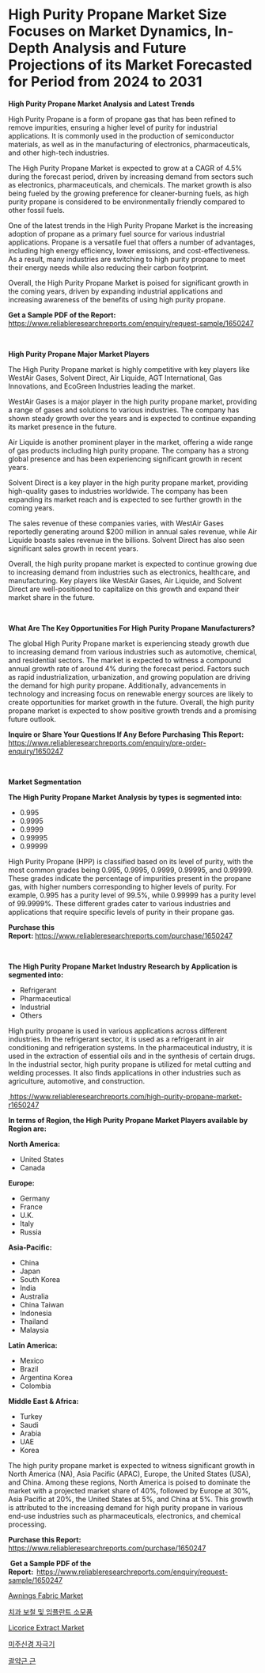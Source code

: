 <p><h1>High Purity Propane Market Size Focuses on Market Dynamics, In-Depth Analysis and Future Projections of its Market Forecasted for Period from 2024 to 2031</h1></p><p><strong>High Purity Propane Market Analysis and Latest Trends</strong></p>
<p><p>High Purity Propane is a form of propane gas that has been refined to remove impurities, ensuring a higher level of purity for industrial applications. It is commonly used in the production of semiconductor materials, as well as in the manufacturing of electronics, pharmaceuticals, and other high-tech industries. </p><p>The High Purity Propane Market is expected to grow at a CAGR of 4.5% during the forecast period, driven by increasing demand from sectors such as electronics, pharmaceuticals, and chemicals. The market growth is also being fueled by the growing preference for cleaner-burning fuels, as high purity propane is considered to be environmentally friendly compared to other fossil fuels.</p><p>One of the latest trends in the High Purity Propane Market is the increasing adoption of propane as a primary fuel source for various industrial applications. Propane is a versatile fuel that offers a number of advantages, including high energy efficiency, lower emissions, and cost-effectiveness. As a result, many industries are switching to high purity propane to meet their energy needs while also reducing their carbon footprint.</p><p>Overall, the High Purity Propane Market is poised for significant growth in the coming years, driven by expanding industrial applications and increasing awareness of the benefits of using high purity propane.</p></p>
<p><strong>Get a Sample PDF of the Report:&nbsp;</strong> <a href="https://www.reliableresearchreports.com/enquiry/request-sample/1650247">https://www.reliableresearchreports.com/enquiry/request-sample/1650247</a></p>
<p>&nbsp;</p>
<p><strong>High Purity Propane Major Market Players</strong></p>
<p><p>The High Purity Propane market is highly competitive with key players like WestAir Gases, Solvent Direct, Air Liquide, AGT International, Gas Innovations, and EcoGreen Industries leading the market. </p><p>WestAir Gases is a major player in the high purity propane market, providing a range of gases and solutions to various industries. The company has shown steady growth over the years and is expected to continue expanding its market presence in the future. </p><p>Air Liquide is another prominent player in the market, offering a wide range of gas products including high purity propane. The company has a strong global presence and has been experiencing significant growth in recent years. </p><p>Solvent Direct is a key player in the high purity propane market, providing high-quality gases to industries worldwide. The company has been expanding its market reach and is expected to see further growth in the coming years.</p><p>The sales revenue of these companies varies, with WestAir Gases reportedly generating around $200 million in annual sales revenue, while Air Liquide boasts sales revenue in the billions. Solvent Direct has also seen significant sales growth in recent years.</p><p>Overall, the high purity propane market is expected to continue growing due to increasing demand from industries such as electronics, healthcare, and manufacturing. Key players like WestAir Gases, Air Liquide, and Solvent Direct are well-positioned to capitalize on this growth and expand their market share in the future.</p></p>
<p>&nbsp;</p>
<p><strong>What Are The Key Opportunities For High Purity Propane Manufacturers?</strong></p>
<p><p>The global High Purity Propane market is experiencing steady growth due to increasing demand from various industries such as automotive, chemical, and residential sectors. The market is expected to witness a compound annual growth rate of around 4% during the forecast period. Factors such as rapid industrialization, urbanization, and growing population are driving the demand for high purity propane. Additionally, advancements in technology and increasing focus on renewable energy sources are likely to create opportunities for market growth in the future. Overall, the high purity propane market is expected to show positive growth trends and a promising future outlook.</p></p>
<p><strong>Inquire or Share Your Questions If Any Before Purchasing This Report:</strong> <a href="https://www.reliableresearchreports.com/enquiry/pre-order-enquiry/1650247">https://www.reliableresearchreports.com/enquiry/pre-order-enquiry/1650247</a></p>
<p>&nbsp;</p>
<p><strong>Market Segmentation</strong></p>
<p><strong>The High Purity Propane Market Analysis by types is segmented into:</strong></p>
<p><ul><li>0.995</li><li>0.9995</li><li>0.9999</li><li>0.99995</li><li>0.99999</li></ul></p>
<p><p>High Purity Propane (HPP) is classified based on its level of purity, with the most common grades being 0.995, 0.9995, 0.9999, 0.99995, and 0.99999. These grades indicate the percentage of impurities present in the propane gas, with higher numbers corresponding to higher levels of purity. For example, 0.995 has a purity level of 99.5%, while 0.99999 has a purity level of 99.9999%. These different grades cater to various industries and applications that require specific levels of purity in their propane gas.</p></p>
<p><strong>Purchase this Report:&nbsp;</strong><a href="https://www.reliableresearchreports.com/purchase/1650247">https://www.reliableresearchreports.com/purchase/1650247</a></p>
<p>&nbsp;</p>
<p><strong>The High Purity Propane Market Industry Research by Application is segmented into:</strong></p>
<p><ul><li>Refrigerant</li><li>Pharmaceutical</li><li>Industrial</li><li>Others</li></ul></p>
<p><p>High purity propane is used in various applications across different industries. In the refrigerant sector, it is used as a refrigerant in air conditioning and refrigeration systems. In the pharmaceutical industry, it is used in the extraction of essential oils and in the synthesis of certain drugs. In the industrial sector, high purity propane is utilized for metal cutting and welding processes. It also finds applications in other industries such as agriculture, automotive, and construction.</p></p>
<p><a href="https://www.reliableresearchreports.com/high-purity-propane-market-r1650247">&nbsp;https://www.reliableresearchreports.com/high-purity-propane-market-r1650247</a></p>
<p><strong>In terms of Region, the High Purity Propane Market Players available by Region are:</strong></p>
<p>
    <p> <strong> North America: </strong>
        <ul>
            <li>United States</li>
            <li>Canada</li>
        </ul>
        </p> 
    <p> <strong> Europe: </strong>
        <ul>
            <li>Germany</li>
            <li>France</li>
            <li>U.K.</li>
            <li>Italy</li>
            <li>Russia</li>
        </ul>
        </p> 
    <p> <strong> Asia-Pacific: </strong>
        <ul>
            <li>China</li>
            <li>Japan</li>
            <li>South Korea</li>
            <li>India</li>
            <li>Australia</li>
            <li>China Taiwan</li>
            <li>Indonesia</li>
            <li>Thailand</li>
            <li>Malaysia</li>
        </ul>
        </p> 
    <p> <strong> Latin America: </strong>
        <ul>
            <li>Mexico</li>
            <li>Brazil</li>
            <li>Argentina Korea</li>
            <li>Colombia</li>
        </ul>
        </p> 
    <p> <strong> Middle East & Africa: </strong>
        <ul>
            <li>Turkey</li>
            <li>Saudi</li>
            <li>Arabia</li>
            <li>UAE</li>
            <li>Korea</li>
        </ul>
    </p>
    </p>
<p><p>The high purity propane market is expected to witness significant growth in North America (NA), Asia Pacific (APAC), Europe, the United States (USA), and China. Among these regions, North America is poised to dominate the market with a projected market share of 40%, followed by Europe at 30%, Asia Pacific at 20%, the United States at 5%, and China at 5%. This growth is attributed to the increasing demand for high purity propane in various end-use industries such as pharmaceuticals, electronics, and chemical processing.</p></p>
<p><strong>Purchase this Report: </strong><a href="https://www.reliableresearchreports.com/purchase/1650247">https://www.reliableresearchreports.com/purchase/1650247</a></p>
<p>&nbsp;<strong>Get a Sample PDF of the Report:&nbsp;&nbsp;</strong><a href="https://www.reliableresearchreports.com/enquiry/request-sample/1650247">https://www.reliableresearchreports.com/enquiry/request-sample/1650247</a></p>
<p><strong></strong></p>
<p><p><a href="https://github.com/ChiragRp1/Market-Research-Report-List-5/blob/main/awnings-fabric-market.md">Awnings Fabric Market</a></p><p><a href="https://github.com/muchswr/Market-Research-Report-List-1/blob/main/3632409118388.md">치과 보철 및 임플란트 소모품</a></p><p><a href="https://github.com/rakibtthstu9900/Market-Research-Report-List-1/blob/main/licorice-extract-market.md">Licorice Extract Market</a></p><p><a href="https://medium.com/@shushayarefayne_72278/vagus-nerve-stimulators-%EC%8B%9C%EC%9E%A5-%EC%A0%84%EB%A7%9D-%EC%99%84%EC%A0%84%ED%95%9C-%EC%82%B0%EC%97%85-%EB%B6%84%EC%84%9D-2024%EB%85%84%EB%B6%80%ED%84%B0-2031%EB%85%84%EA%B9%8C%EC%A7%80-48513cca491c">미주신경 자극기</a></p><p><a href="https://medium.com/@estelwisozk1/%ED%8E%B8%EA%B4%91%EB%8B%A8%EC%9E%90%EC%8B%9C%EC%9E%A5-%EC%A0%90%EC%9C%A0%EC%9C%A8-%EB%B0%8F-%EC%8B%A0%EA%B7%9C-%ED%8A%B8%EB%A0%8C%EB%93%9C-%EB%B6%84%EC%84%9D-%EC%9C%A0%ED%98%95-%EC%9D%91%EC%9A%A9-%EC%B5%9C%EC%A2%85-%EC%82%AC%EC%9A%A9-%EB%B0%8F-2024%EB%85%84%EB%B6%80%ED%84%B0-2031%EB%85%84%EA%B9%8C%EC%A7%80%EC%9D%98-%EA%B8%B0%EA%B0%84%EC%97%90-%EB%8C%80%ED%95%9C-%EC%98%88%EC%B8%A1-43df8be57a12">괄약근 근</a></p></p>